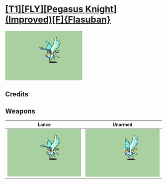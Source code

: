 # [\[T1\]\[FLY\]\[Pegasus Knight\]\(Improved\)\[F\]{Flasuban}](./)

<img src="./2.%20Lance/Lance_000.png" alt="[T1][FLY][Pegasus Knight](Improved)[F]{Flasuban} standing" />

## Credits



## Weapons


|Lance |Unarmed |
|  :---: | :---: |
| <img alt="Lance animation" src="./2.%20Lance/Lance.gif" /> | <img alt="Unarmed animation" src="./8.%20Unarmed/Unarmed.gif" /> |
